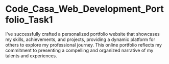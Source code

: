 # Code_Casa_Web_Development_Portfolio_Task1
 I've successfully crafted a personalized portfolio website that showcases my skills, achievements, and projects, providing a dynamic platform for others to explore my professional journey. This online portfolio reflects my commitment to presenting a compelling and organized narrative of my talents and experiences.
